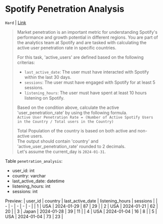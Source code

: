 Spotify Penetration Analysis
===

`Hard` | [Link](https://platform.stratascratch.com/coding/10369-spotify-penetration-analysis?code_type=3)

<blockquote>

Market penetration is an important metric for understanding Spotify's performance and growth potential in different regions.
You are part of the analytics team at Spotify and are tasked with calculating the active user penetration rate in specific countries.

For this task, 'active_users' are defined based on the  following criterias:
- `last_active_date`: The user must have interacted with Spotify within the last 30 days.
- `sessions`: The user must have engaged with Spotify for at least 5 sessions.
- `listening_hours`: The user must have spent at least 10 hours listening on Spotify.

Based on the condition above, calculate the active 'user_penetration_rate' by using the following formula.<br>
`Active User Penetration Rate = (Number of Active Spotify Users in the Country / Total users in the Country)`

Total Population of the country is based on both active and non-active users.<br>
The output should contain 'country' and 'active_user_penetration_rate' rounded to 2 decimals.<br>
Let's assume the current_day is `2024-01-31`.
</blockquote>

Table `penetration_analysis`:
- user_id: int
- country: varchar
- last_active_date: datetime
- listening_hours: int
- sessions: int

Preview:
| user_id | country | last_active_date | listening_hours | sessions |
| - | - | - | - | - |
| 1 | USA | 2024-01-29 | 87 | 29 |
| 2 | USA | 2024-01-21 | 62 | 20 |
| 3 | Japan | 2024-01-28 | 39 | 11 |
| 4 | USA | 2024-01-04 | 16 | 8 |
| 5 | USA | 2024-01-04 | 73 | 23 |
